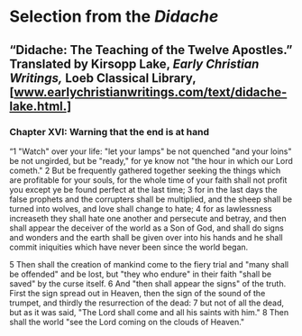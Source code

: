 # Selection from the *Didache*
## “Didache: The Teaching of the Twelve Apostles.” Translated by Kirsopp Lake, *Early Christian Writings,* Loeb Classical Library, [www.earlychristianwritings.com/text/didache-lake.html.]

### Chapter XVI: Warning that the end is at hand

“1 "Watch" over your life: "let your lamps" be not quenched "and your loins" be not ungirded, but be "ready," for ye know not "the hour in which our Lord cometh." 2 But be frequently gathered together seeking the things which are profitable for your souls, for the whole time of your faith shall not profit you except ye be found perfect at the last time; 3 for in the last days the false prophets and the corrupters shall be multiplied, and the sheep shall be turned into wolves, and love shall change to hate; 4 for as lawlessness increaseth they shall hate one another and persecute and betray, and then shall appear the deceiver of the world as a Son of God, and shall do signs and wonders and the earth shall be given over into his hands and he shall commit iniquities which have never been since the world began.

5 Then shall the creation of mankind come to the fiery trial and "many shall be offended" and be lost, but "they who endure" in their faith "shall be saved" by the curse itself.  6 And "then shall appear the signs" of the truth. First the sign spread out in Heaven, then the sign of the sound of the trumpet, and thirdly the resurrection of the dead: 7 but not of all the dead, but as it was said, "The Lord shall come and all his saints with him." 8 Then shall the world "see the Lord coming on the clouds of Heaven."
